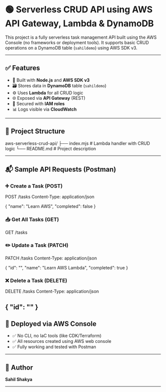 # 🟢 Serverless CRUD API using AWS API Gateway, Lambda & DynamoDB

This project is a fully serverless task management API built using the AWS Console (no frameworks or deployment tools). It supports basic CRUD operations on a DynamoDB table (`sahildemo`) using AWS SDK v3.

---

## ✅ Features

- 🧠 Built with **Node.js** and **AWS SDK v3**
- 🗃️ Stores data in **DynamoDB** table (`sahildemo`)
- ⚙️ Uses **Lambda** for all CRUD logic
- 🌐 Exposed via **API Gateway** (REST)
- 🔐 Secured with **IAM roles**
- 📊 Logs visible via **CloudWatch**

---

## 📂 Project Structure

aws-serverless-crud-api/
├── index.mjs # Lambda handler with CRUD logic
└── README.md # Project description

---

## 📬 Sample API Requests (Postman)

### ➕ Create a Task (POST)
POST /tasks
Content-Type: application/json

{
"name": "Learn AWS",
"completed": false
}

### 📥 Get All Tasks (GET)
GET /tasks

### ✏️ Update a Task (PATCH)
PATCH /tasks
Content-Type: application/json

{
"id": "<your-task-id>",
"name": "Learn AWS Lambda",
"completed": true
}

### ❌ Delete a Task (DELETE)
DELETE /tasks
Content-Type: application/json

{
"id": "<your-task-id>"
}
---

## 🚀 Deployed via AWS Console

- ✅ No CLI, no IaC tools (like CDK/Terraform)
- ✅ All resources created using AWS web console
- ✅ Fully working and tested with Postman

---

## 📌 Author

**Sahil Shakya**

---
